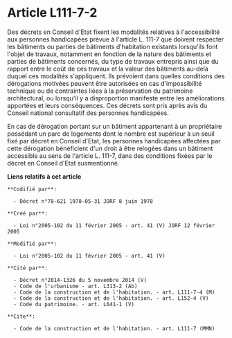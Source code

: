 # Article L111-7-2

Des décrets en Conseil d'Etat fixent les modalités relatives à l'accessibilité aux personnes handicapées prévue à l'article
L. 111-7 que doivent respecter les bâtiments ou parties de bâtiments d'habitation existants lorsqu'ils font l'objet de
travaux, notamment en fonction de la nature des bâtiments et parties de bâtiments concernés, du type de travaux entrepris
ainsi que du rapport entre le coût de ces travaux et la valeur des bâtiments au-delà duquel ces modalités s'appliquent. Ils
prévoient dans quelles conditions des dérogations motivées peuvent être autorisées en cas d'impossibilité technique ou de
contraintes liées à la préservation du patrimoine architectural, ou lorsqu'il y a disproportion manifeste entre les
améliorations apportées et leurs conséquences. Ces décrets sont pris après avis du Conseil national consultatif des personnes
handicapées.

En cas de dérogation portant sur un bâtiment appartenant à un propriétaire possédant un parc de logements dont le nombre est
supérieur à un seuil fixé par décret en Conseil d'Etat, les personnes handicapées affectées par cette dérogation bénéficient
d'un droit à être relogées dans un bâtiment accessible au sens de l'article L. 111-7, dans des conditions fixées par le
décret en Conseil d'Etat susmentionné.

**Liens relatifs à cet article**

	**Codifié par**:

	  - Décret n°78-621 1978-05-31 JORF 8 juin 1978

	**Créé par**:

	  - Loi n°2005-102 du 11 février 2005 - art. 41 (V) JORF 12 février 2005

	**Modifié par**:

	  - Loi n°2005-102 du 11 février 2005 - art. 41 (V)

	**Cité par**:

	  - Décret n°2014-1326 du 5 novembre 2014 (V)
	  - Code de l'urbanisme - art. L313-2 (Ab)
	  - Code de la construction et de l'habitation. - art. L111-7-4 (M)
	  - Code de la construction et de l'habitation. - art. L152-4 (V)
	  - Code du patrimoine. - art. L641-1 (V)

	**Cite**:

	  - Code de la construction et de l'habitation. - art. L111-7 (MMN)
